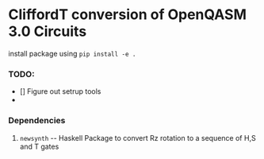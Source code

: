 # CliffordT conversion of OpenQASM 3.0 Circuits
install package using `pip install -e .`
### TODO:
- [] Figure out setrup tools
- 
### Dependencies
1. `newsynth` -- Haskell Package to convert Rz rotation to a sequence of H,S and T gates